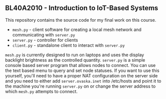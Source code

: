 ## BL40A2010 - Introduction to IoT-Based Systems
This repository contains the source code for my final work on this course.

- `mesh.py` - client software for creating a local mesh network and
   communicating with `server.py`
- `server.py` - controller for clients
- `client.py` - standalone client to interact with `server.py`

`mesh.py` is currently designed to run on laptops and uses the display
backlight brightness as the controlled quantity. `server.py` is a simple
console based server program that allows nodes to connect. You can use
the text based menu to query and set node statuses. If you want to use
this yourself, you'll need to have a proper NAT configuration on the server
side and you need to either add `server.ovaska.inet` into /etc/hosts and point
it to the machine you're running `server.py` on or change the server address
to which `mesh.py` attempts to connect.
